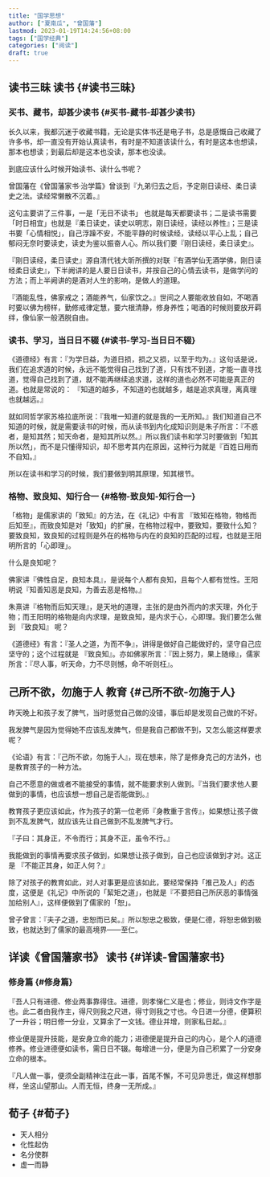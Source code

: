```yaml
---
title: "国学思想"
author: ["夏南瓜", "曾国藩"]
lastmod: 2023-01-19T14:24:56+08:00
tags: ["国学经典"]
categories: ["阅读"]
draft: true
---
```


## 读书三昧 <span class="tag"><span class="__">读书</span></span> {#读书三昧}


### 买书、藏书，却甚少读书 {#买书-藏书-却甚少读书}

长久以来，我都沉迷于收藏书籍，无论是实体书还是电子书，总是感慨自己收藏了许多书，却一直没有开始认真读书，有时是不知道该读什么，有时是这本也想读，那本也想读；到最后却是这本也没读，那本也没读。

到底应该什么时候开始读书、读什么书呢？

曾国藩在《曾国藩家书·治学篇》曾谈到『九弟归去之后，予定刚日读经、柔日读史之法。读经常懒散不沉着。』

这句主要讲了三件事，一是「无日不读书」 也就是每天都要读书；二是读书需要「时日相宜」也就是『柔日读史，读史以明志，刚日读经，读经以养性』；三是读书要「心情相悦」，自己浮躁不安，不能平静的时候读经，读经以平心上乱；自己郁闷无奈时要读史，读史为鉴以振奋人心。所以我们要『刚日读经，柔日读史』。

『刚日读经，柔日读史』源自清代钱大昕所撰的对联『有酒学仙无酒学佛，刚日读经柔日读史』，下半阙讲的是人要日日读书，并按自己的心情去读书，是做学问的方法；而上半阙讲的是酒对人生的影响，是做人的道理。

『酒能乱性，佛家戒之；酒能养气，仙家饮之。』世间之人要能收放自如，不喝酒时要以佛为榜样，勤修戒律定慧，要六根清静，修身养性；喝酒的时候则要放开羁绊，像仙家一般洒脱自由。


### 读书、学习，当日日不辍 {#读书-学习-当日日不辍}

《道德经》有言：『为学日益，为道日损，损之又损，以至于均为。』这句话是说，我们在追求道的时候，永远不能觉得自己找到了道，只有找不到道，才能一直寻找道，觉得自己找到了道，就不能再继续追求道，这样的道也必然不可能是真正的道。也就是常说的： 『知道的越多，不知道的也就越多，越是追求真理，离真理也就越远。』

就如同哲学家苏格拉底所说：『我唯一知道的就是我的一无所知。』我们知道自己不知道的时候，就是需要读书的时候，而从读书到内化成知识则是朱子所言：『不惑者，是知其然；知天命者，是知其所以然。』所以我们读书和学习时要做到「知其所以然」，而不是只懂得知识，却不思考其内在原因，这种行为就是『百姓日用而不自知。』

所以在读书和学习的时候，我们要做到明其原理，知其根节。


### 格物、致良知、知行合一 {#格物-致良知-知行合一}

「格物」是儒家讲的「致知』的方法，在《礼记》中有言 『致知在格物，物格而后知至』，而致良知是对「致知」的扩展，在格物过程中，要致知，要致什么知？要致良知，致良知的过程则是外在的格物与内在的良知的匹配的过程，也就是王阳明所言的「心即理」。

什么是良知呢？

佛家讲『佛性自足，良知本具』，是说每个人都有良知，且每个人都有觉性。王阳明说『知善知恶是良知，为善去恶是格物。』

朱熹讲『格物而后知天理』，是天地的道理，主张的是由外而内的求天理，外化于物；而王阳明的格物是向内求理，是致良知，是内求于心，心即理。我们要怎么做到 『致良知』 呢？

《道德经》有言：『圣人之道，为而不争』，讲得是做好自己能做好的，坚守自己应坚守的；这个过程就是 『致良知』。亦如佛家所言：『因上努力，果上随缘』，儒家所言：『尽人事，听天命，力不尽则憾，命不听则枉』。


## 己所不欲，勿施于人 <span class="tag"><span class="__">教育</span></span> {#己所不欲-勿施于人}

昨天晚上和孩子发了脾气，当时感觉自己做的没错，事后却是发现自己做的不好。

我发脾气是因为觉得她不应该乱发脾气，但是我自己都做不到，又怎么能这样要求呢？

《论语》有言：『己所不欲，勿施于人』，现在想来，除了是修身克己的方法外，也是教育孩子的一种方法。

自己不愿意的做或者不能接受的事情，就不能要求别人做到。『当我们要求他人要做到的事情，也应该想一想自己是否能做到。』

教育孩子更应该如此，作为孩子的第一位老师『身教重于言传』，如果想让孩子做到不乱发脾气，就应该先让自己做到不乱发脾气才行。

『子曰：其身正，不令而行；其身不正，虽令不行。』

我能做到的事情再要求孩子做到，如果想让孩子做到，自己也应该做到才对。这正是 『不能正其身，如正人何？』

除了对孩子的教育如此，对人对事更是应该如此，要经常保持「推己及人」的态度，这便是《礼记》中所说的「絜矩之道」，也就是『不要把自己所厌恶的事情强加给别人』，这样便做到了儒家的「恕」。

曾子曾言：『夫子之道，忠恕而已矣。』所以恕忠之极致，便是仁德，将恕忠做到极致，也就达到了儒家的最高境界——至仁。


## 详读《曾国藩家书》 <span class="tag"><span class="__">读书</span></span> {#详读-曾国藩家书}



### 修身篇 {#修身篇}

『吾人只有进德、修业两事靠得住。进德，则孝悌仁义是也；修业，则诗文作字是也。此二者由我作主，得尺则我之尺进，得寸则我之寸也。今日进一分德，便算积了一升谷；明日修一分业，又算余了一文钱。德业并增，则家私日起。』

修业便是提升技能，是安身立命的能力；进德便是提升自己的内心，是个人的道德修养。修业进德便如读书，需日日不辍。每增进一分，便是为自己积累了一分安身立命的根本。

『凡人做一事，便须全副精神注在此一事，首尾不懈，不可见异思迁，做这样想那样，坐这山望那山。人而无恒，终身一无所成。』


## 荀子 {#荀子}

-   天人相分
-   化性起伪
-   名分使群
-   虚一而静
